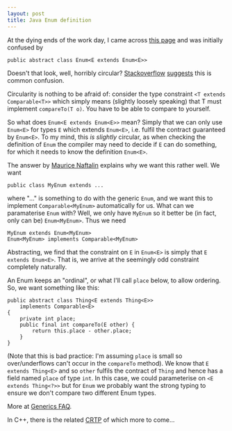 ```yaml
---
layout: post
title: Java Enum definition
---
```


At the dying ends of the work day, I came across [this page](http://docs.oracle.com/javase/7/docs/api/java/lang/Enum.html) and was initially confused by

    public abstract class Enum<E extends Enum<E>>

Doesn't that look, well, horribly circular?  [Stackoverflow](http://stackoverflow.com/questions/3061759/why-in-java-enum-is-declared-as-enume-extends-enume) [suggests](http://stackoverflow.com/questions/211143/java-enum-definition) this is common confusion.

<!--more-->

Circularity is nothing to be afraid of: consider the type constraint `<T extends Comparable<T>>` which simply means (slightly loosely speaking) that T must implement `compareTo(T o)`.  You have to be able to compare to yourself.

So what does `Enum<E extends Enum<E>>` mean?  Simply that we can only use `Enum<E>` for types `E` which extends `Enum<E>`, i.e. fulfil the contract guaranteed by `Enum<E>`.  To my mind, this _is slightly_ circular, as when checking the definition of `Enum` the compiler may need to decide if `E` can do something, for which it needs to know the definition `Enum<E>`.

The answer by [Maurice Naftalin](http://stackoverflow.com/a/758595/3403507) explains why we want this rather well.  We want

    public class MyEnum extends ...
    
where "..." is something to do with the generic `Enum`, and we want this to implement `Comparable<MyEnum>` automatically for us.  What can we paramaterise `Enum` with?  Well, we only have `MyEnum` so it better be (in fact, only can be) `Enum<MyEnum>`.  Thus we need

    MyEnum extends Enum<MyEnum>
    Enum<MyEnum> implements Comparable<MyEnum>

Abstracting, we find that the constraint on `E` in `Enum<E>` is simply that `E extends Enum<E>`.  That is, we arrive at the seemingly odd constraint completely naturally.

An Enum keeps an "ordinal", or what I'll call `place` below, to allow ordering.  So, we want something like this:

    public abstract class Thing<E extends Thing<E>>
        implements Comparable<E>
    {
        private int place;
        public final int compareTo(E other) {
            return this.place - other.place;
        }
    }

(Note that this is bad practice: I'm assuming `place` is small so over/underflows can't occur in the `compareTo` method).  We know that `E extends Thing<E>` and so `other` fulfils the contract of `Thing` and hence has a field named `place` of type `int`.  In this case, we could parameterise on `<E extends Thing<?>>` but for `Enum` we probably want the strong typing to ensure we don't compare two different Enum types.

More at [Generics FAQ](http://www.angelikalanger.com/GenericsFAQ/FAQSections/TypeParameters.html#FAQ106).

In C++, there is the related [CRTP](https://en.wikipedia.org/wiki/Curiously_recurring_template_pattern) of which more to come...